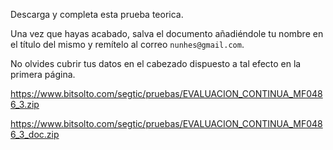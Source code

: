 Descarga y completa esta prueba teorica.

Una vez que hayas acabado, salva el documento añadiéndole tu nombre en el título del mismo y remítelo al correo `nunhes@gmail.com`.

No olvides cubrir tus datos en el cabezado dispuesto a tal efecto en la primera página.


https://www.bitsolto.com/segtic/pruebas/EVALUACION_CONTINUA_MF0486_3.zip


https://www.bitsolto.com/segtic/pruebas/EVALUACION_CONTINUA_MF0486_3_doc.zip
